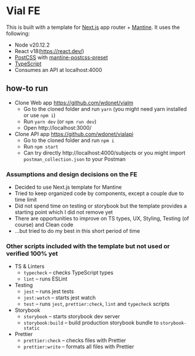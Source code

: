 # Vial FE

This is built with a template for [Next.js](https://nextjs.org/) app router + [Mantine](https://mantine.dev/).
It uses the following:

- Node v20.12.2
- React v18(https://react.dev/)
- [PostCSS](https://postcss.org/) with [mantine-postcss-preset](https://mantine.dev/styles/postcss-preset)
- [TypeScript](https://www.typescriptlang.org/)
- Consumes an API at localhost:4000

## how-to run
- Clone Web app https://github.com/wdonet/vialm
  - Go to the cloned folder and run `yarn` (you might need yarn installed or use `npm i`)
  - Run `yarn dev` (or `npm run dev`)
  - Open http://localhost:3000/
- Clone API app https://github.com/wdonet/vialapi
  - Go to the cloned folder and run `npm i`
  - Run `npm start`
  - Can try directly http://localhost:4000/subjects or you might import `postman_collection.json` to your Postman

### Assumptions and design decisions on the FE
- Decided to use Next.js template for Mantine
- Tried to keep organized code by components, except a couple due to time limit
- Did not spend time on testing or storybook but the template provides a starting point which I did not remove yet
- There are opportunities to improve on TS types, UX, Styling, Testing (of course) and Clean code
- ...but tried to do my best in this short period of time

### Other scripts included with the template but not used or verified 100% yet

- TS & Linters
  - `typecheck` – checks TypeScript types
  - `lint` – runs ESLint
- Testing
  - `jest` – runs jest tests
  - `jest:watch` – starts jest watch
  - `test` – runs `jest`, `prettier:check`, `lint` and `typecheck` scripts
- Storybook
  - `storybook` – starts storybook dev server
  - `storybook:build` – build production storybook bundle to `storybook-static`
- Prettier
  - `prettier:check` – checks files with Prettier
  - `prettier:write` – formats all files with Prettier
